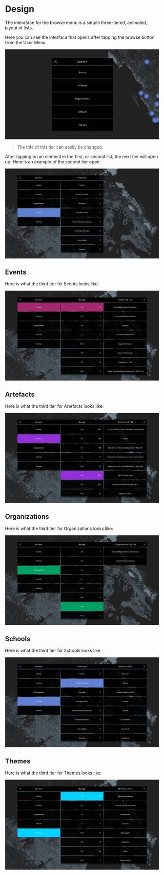 # Design
The interaface for the browse menu is a simple three-tiered, animated, layout of lists.

Here you can see the interface that opens after tapping the browse button from the User Menu.

![First tier browse list](images/menuFirstTier.jpg)

> The title of this tier can easily be changed.

After tapping on an element in the first, or second list, the next tier will open up. Here is an example of the second tier open:

![A second tier browse list](images/secondTierOpen.jpg )

## Events
Here is what the third tier for Events looks like:

![Third tier Events](images/eventsThirdTier.jpg)

## Artefacts
Here is what the third tier for Artefacts looks like:

![Third tier Events](images/artefactsThirdTier.jpg)

## Organizations
Here is what the third tier for Organizations looks like:

![Third tier Events](images/organizationsThirdTier.jpg)

## Schools
Here is what the third tier for Schools looks like:

![Third tier Events](images/schoolsThirdTier.jpg)

## Themes
Here is what the third tier for Themes looks like:

![Third tier Events](images/themesThirdTier.jpg)

